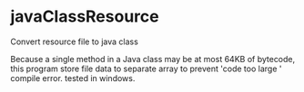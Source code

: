 # javaClassResource
Convert resource file to java class

Because a single method in a Java class may be at most 64KB of bytecode, this program store file data to separate array to prevent 'code too large ' compile error.
tested in windows.
